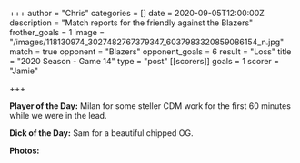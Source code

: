 +++
author = "Chris"
categories = []
date = 2020-09-05T12:00:00Z
description = "Match reports for the friendly against the Blazers"
frother_goals = 1
image = "/images/118130974_3027482767379347_6037983320859086154_n.jpg"
match = true
opponent = "Blazers"
opponent_goals = 6
result = "Loss"
title = "2020 Season - Game 14"
type = "post"
[[scorers]]
goals = 1
scorer = "Jamie"

+++

**Player of the Day:** Milan for some steller CDM work for the first 60 minutes while we were in the lead.

**Dick of the Day:** Sam for a beautiful chipped OG.

**Photos:**